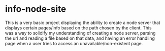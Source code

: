 # info-node-site

This is a very basic project displaying the ability to create a node server that displays certain pages/info based on the path chosen by the client. This was a way to solidify my understanding of creating a node server, parsing the url and reading a file based on that data, and having an error handling page when a user tries to access an unavailable/non-existent page.